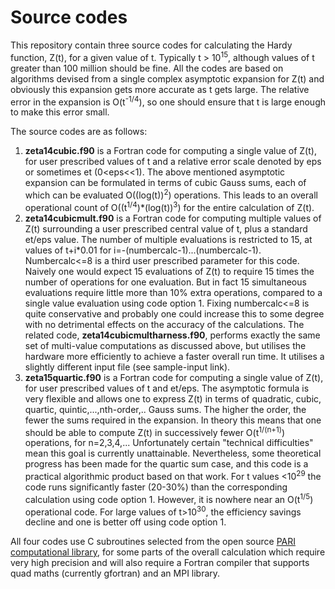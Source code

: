 # Source codes

This repository contain three source codes for calculating the Hardy function, Z(t), for a given value of t. Typically t > 10<sup>15</sup>, although values of t greater than 100 million should be fine. All the codes are based on algorithms devised from a single complex asymptotic expansion for Z(t) and obviously this expansion gets more accurate as t gets large. The relative error in the expansion is O(t<sup>-1/4</sup>), so one should ensure that t is large enough to make this error small.

The source codes are as follows:
1) **zeta14cubic.f90** is a Fortran code for computing a single value of Z(t), for user prescribed values of t and a relative error scale denoted by eps or sometimes et (0<eps<<1). The above mentioned asymptotic expansion can be formulated in terms of cubic Gauss sums, each of  which can be evaluated O((log(t))<sup>2</sup>) operations. This leads to an overall operational count of O((t<sup>1/4</sup>)*(log(t))<sup>3</sup>) for the entire calculation of Z(t).
2) **zeta14cubicmult.f90** is a Fortran code for computing multiple values of Z(t) surrounding a user prescribed central value of t, plus a standard et/eps value. The number of multiple evaluations is restricted to 15, at values of t+i*0.01 for i=-(numbercalc-1)...(numbercalc-1). Numbercalc<=8 is a third user prescribed parameter for this code. Naively one would expect 15 evaluations of Z(t) to require 15 times the number of operations for one evaluation. But in fact 15 simultaneous evaluations require little more than 10% extra operations, compared to a single value evaluation using code option 1. Fixing numbercalc<=8 is quite conservative and probably one could increase this to some degree with no detrimental effects on the accuracy of the calculations. The related code, **zeta14cubicmultharness.f90**, performs exactly the same set of multi-value computations as discussed above, but utilises the hardware more efficiently to achieve a faster overall run time. It utilises a slightly different input file (see sample-input link).
3) **zeta15quartic.f90** is a Fortran code for computing a single value of Z(t), for user prescribed values of t and et/eps. The asymptotic formula is very flexible and allows one to express Z(t) in terms of quadratic, cubic, quartic, quintic,...,nth-order,.. Gauss sums. The higher the order, the fewer the sums required in the expansion. In theory this means that one should be able to compute Z(t) in successively fewer O(t<sup>1/(n+1)</sup>) operations, for n=2,3,4,... Unfortunately certain "technical difficulties" mean this goal is currently unattainable. Nevertheless, some theoretical progress has been made for the quartic sum case, and this code is a practical algorithmic product based on that work. For t values <10<sup>29</sup> the code runs significantly faster (20-30%) than the corresponding calculation using code option 1. However, it is nowhere near an O(t<sup>1/5</sup>) operational code. For large values of t>10<sup>30</sup>, the efficiency savings decline and one is better off using code option 1.

All four codes use C subroutines selected from the open source [PARI computational library](https://pari.math.u-bordeaux.fr/), for some parts of the overall calculation which require very high precision and will also require a Fortran compiler that supports quad maths (currently gfortran) and an MPI library.
